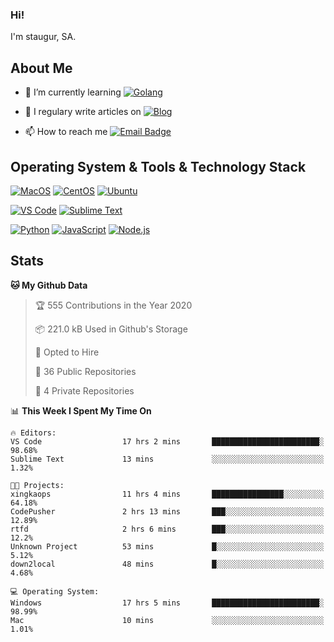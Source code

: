### Hi!

I'm staugur, SA.

## About Me

- 🌱 I’m currently learning [![Golang](https://img.shields.io/badge/-Go-7fd5ea?logo=go)](https:/golang.org/)

- 📝 I regulary write articles on [![Blog](https://img.shields.io/badge/-Blog-629ccd?style=for-the-badge&logo=python&logoColor=ffffff)](https://blog.saintic.com)

- 📫 How to reach me [![Email Badge](https://img.shields.io/badge/-email-c14438?style=for-the-badge&logo=Gmail&logoColor=ffffff)](mailto:me@tcw.im)

## Operating System & Tools & Technology Stack

[![MacOS](https://img.shields.io/badge/macOS-Catalina-292e33?style=flat-square&logo=apple&logoColor=ffffff)](https://www.apple.com/macos/catalina/)
[![CentOS](https://img.shields.io/badge/CentOS-7.0-292e33?style=flat-square&logo=CentOS&logoColor=)](https://www.centos.org/)
[![Ubuntu](https://img.shields.io/badge/Ubuntu-18-292e33?style=flat-square&logo=Ubuntu&logoColor=e95420)](https://www.ubuntu.com/)

[![VS Code](https://img.shields.io/badge/IDE-VSCode-292e33?style=flat-square&logo=Visual-studio-code)](https://code.visualstudio.com/)
[![Sublime Text](https://img.shields.io/badge/IDE-SublimeText-black?style=flat-square&logo=Sublime+Text)](https://www.sublimetext.com/)


[![Python](https://img.shields.io/badge/-Python-3776AB?style=flat-square&logo=python&logoColor=ffffff)](https://www.python.org/)
[![JavaScript](https://img.shields.io/badge/-JavaScript-%23F7DF1C?style=flat-square&logo=javascript&logoColor=000000&labelColor=%23F7DF1C&color=%23FFCE5A)](https://www.javascript.com/)
[![Node.js](https://img.shields.io/badge/-Node.js-00ADD8?style=flat-square&logo=node.js&logoColor=ffffff)](https://nodejs.org/)

## Stats

<!--START_SECTION:waka-->
**🐱 My Github Data** 

> 🏆 555 Contributions in the Year 2020
 > 
> 📦 221.0 kB Used in Github's Storage 
 > 
> 💼 Opted to Hire
 > 
> 📜 36 Public Repositories 
 > 
> 🔑 4 Private Repositories  
 > 
📊 **This Week I Spent My Time On** 

```text
🔥 Editors: 
VS Code                  17 hrs 2 mins       ████████████████████████░   98.68% 
Sublime Text             13 mins             ░░░░░░░░░░░░░░░░░░░░░░░░░   1.32%

🐱‍💻 Projects: 
xingkaops                11 hrs 4 mins       ████████████████░░░░░░░░░   64.18% 
CodePusher               2 hrs 13 mins       ███░░░░░░░░░░░░░░░░░░░░░░   12.89% 
rtfd                     2 hrs 6 mins        ███░░░░░░░░░░░░░░░░░░░░░░   12.2% 
Unknown Project          53 mins             █░░░░░░░░░░░░░░░░░░░░░░░░   5.12% 
down2local               48 mins             █░░░░░░░░░░░░░░░░░░░░░░░░   4.68%

💻 Operating System: 
Windows                  17 hrs 5 mins       ████████████████████████░   98.99% 
Mac                      10 mins             ░░░░░░░░░░░░░░░░░░░░░░░░░   1.01%

```


<!--END_SECTION:waka-->
